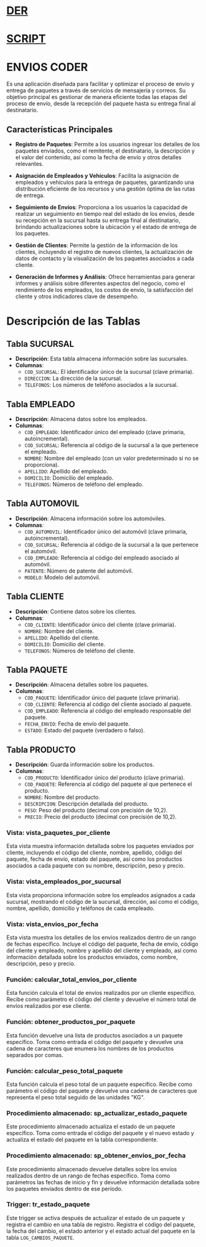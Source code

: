 

# [DER](https://github.com/Horacio1991/SQL_Coderhouse/blob/main/DER%20Coder.jpg)


# [SCRIPT](https://github.com/Horacio1991/SQL_Coderhouse/blob/main/PrimerEntrega.sql)


# ENVIOS CODER

Es una aplicación diseñada para facilitar y optimizar el proceso de envío y entrega de paquetes a través de servicios de mensajería y correos. Su objetivo principal es gestionar de manera eficiente todas las etapas del proceso de envío, desde la recepción del paquete hasta su entrega final al destinatario.

## Características Principales

- **Registro de Paquetes**: Permite a los usuarios ingresar los detalles de los paquetes enviados, como el remitente, el destinatario, la descripción y el valor del contenido, así como la fecha de envío y otros detalles relevantes.

- **Asignación de Empleados y Vehículos**: Facilita la asignación de empleados y vehículos para la entrega de paquetes, garantizando una distribución eficiente de los recursos y una gestión óptima de las rutas de entrega.

- **Seguimiento de Envíos**: Proporciona a los usuarios la capacidad de realizar un seguimiento en tiempo real del estado de los envíos, desde su recepción en la sucursal hasta su entrega final al destinatario, brindando actualizaciones sobre la ubicación y el estado de entrega de los paquetes.

- **Gestión de Clientes**: Permite la gestión de la información de los clientes, incluyendo el registro de nuevos clientes, la actualización de datos de contacto y la visualización de los paquetes asociados a cada cliente.

- **Generación de Informes y Análisis**: Ofrece herramientas para generar informes y análisis sobre diferentes aspectos del negocio, como el rendimiento de los empleados, los costos de envío, la satisfacción del cliente y otros indicadores clave de desempeño.

# Descripción de las Tablas

## Tabla **SUCURSAL**

- **Descripción**: Esta tabla almacena información sobre las sucursales.
- **Columnas**:
  - `COD_SUCURSAL`: El identificador único de la sucursal (clave primaria).
  - `DIRECCION`: La dirección de la sucursal.
  - `TELEFONOS`: Los números de teléfono asociados a la sucursal.

## Tabla **EMPLEADO**

- **Descripción**: Almacena datos sobre los empleados.
- **Columnas**:
  - `COD_EMPLEADO`: Identificador único del empleado (clave primaria, autoincremental).
  - `COD_SUCURSAL`: Referencia al código de la sucursal a la que pertenece el empleado.
  - `NOMBRE`: Nombre del empleado (con un valor predeterminado si no se proporciona).
  - `APELLIDO`: Apellido del empleado.
  - `DOMICILIO`: Domicilio del empleado.
  - `TELEFONOS`: Números de teléfono del empleado.

## Tabla **AUTOMOVIL**

- **Descripción**: Almacena información sobre los automóviles.
- **Columnas**:
  - `COD_AUTOMOVIL`: Identificador único del automóvil (clave primaria, autoincremental).
  - `COD_SUCURSAL`: Referencia al código de la sucursal a la que pertenece el automóvil.
  - `COD_EMPLEADO`: Referencia al código del empleado asociado al automóvil.
  - `PATENTE`: Número de patente del automóvil.
  - `MODELO`: Modelo del automóvil.

## Tabla **CLIENTE**

- **Descripción**: Contiene datos sobre los clientes.
- **Columnas**:
  - `COD_CLIENTE`: Identificador único del cliente (clave primaria).
  - `NOMBRE`: Nombre del cliente.
  - `APELLIDO`: Apellido del cliente.
  - `DOMICILIO`: Domicilio del cliente.
  - `TELEFONOS`: Números de teléfono del cliente.

## Tabla **PAQUETE**

- **Descripción**: Almacena detalles sobre los paquetes.
- **Columnas**:
  - `COD_PAQUETE`: Identificador único del paquete (clave primaria).
  - `COD_CLIENTE`: Referencia al código del cliente asociado al paquete.
  - `COD_EMPLEADO`: Referencia al código del empleado responsable del paquete.
  - `FECHA_ENVIO`: Fecha de envío del paquete.
  - `ESTADO`: Estado del paquete (verdadero o falso).

## Tabla **PRODUCTO**

- **Descripción**: Guarda información sobre los productos.
- **Columnas**:
  - `COD_PRODUCTO`: Identificador único del producto (clave primaria).
  - `COD_PAQUETE`: Referencia al código del paquete al que pertenece el producto.
  - `NOMBRE`: Nombre del producto.
  - `DESCRIPCION`: Descripción detallada del producto.
  - `PESO`: Peso del producto (decimal con precisión de 10,2).
  - `PRECIO`: Precio del producto (decimal con precisión de 10,2).
 
### Vista: vista_paquetes_por_cliente
Esta vista muestra información detallada sobre los paquetes enviados por cliente, incluyendo el código del cliente, nombre, apellido, código del paquete, fecha de envío, estado del paquete, así como los productos asociados a cada paquete con su nombre, descripción, peso y precio.

### Vista: vista_empleados_por_sucursal
Esta vista proporciona información sobre los empleados asignados a cada sucursal, mostrando el código de la sucursal, dirección, así como el código, nombre, apellido, domicilio y teléfonos de cada empleado.

### Vista: vista_envios_por_fecha
Esta vista muestra los detalles de los envíos realizados dentro de un rango de fechas específico. Incluye el código del paquete, fecha de envío, código del cliente y empleado, nombre y apellido del cliente y empleado, así como información detallada sobre los productos enviados, como nombre, descripción, peso y precio.

### Función: calcular_total_envios_por_cliente
Esta función calcula el total de envíos realizados por un cliente específico. Recibe como parámetro el código del cliente y devuelve el número total de envíos realizados por ese cliente.

### Función: obtener_productos_por_paquete
Esta función devuelve una lista de productos asociados a un paquete específico. Toma como entrada el código del paquete y devuelve una cadena de caracteres que enumera los nombres de los productos separados por comas.

### Función: calcular_peso_total_paquete
Esta función calcula el peso total de un paquete específico. Recibe como parámetro el código del paquete y devuelve una cadena de caracteres que representa el peso total seguido de las unidades "KG".

### Procedimiento almacenado: sp_actualizar_estado_paquete
Este procedimiento almacenado actualiza el estado de un paquete específico. Toma como entrada el código del paquete y el nuevo estado y actualiza el estado del paquete en la tabla correspondiente.

### Procedimiento almacenado: sp_obtener_envios_por_fecha
Este procedimiento almacenado devuelve detalles sobre los envíos realizados dentro de un rango de fechas específico. Toma como parámetros las fechas de inicio y fin y devuelve información detallada sobre los paquetes enviados dentro de ese período.

### Trigger: tr_estado_paquete
Este trigger se activa después de actualizar el estado de un paquete y registra el cambio en una tabla de registro. Registra el código del paquete, la fecha del cambio, el estado anterior y el estado actual del paquete en la tabla `LOG_CAMBIOS_PAQUETE`.

